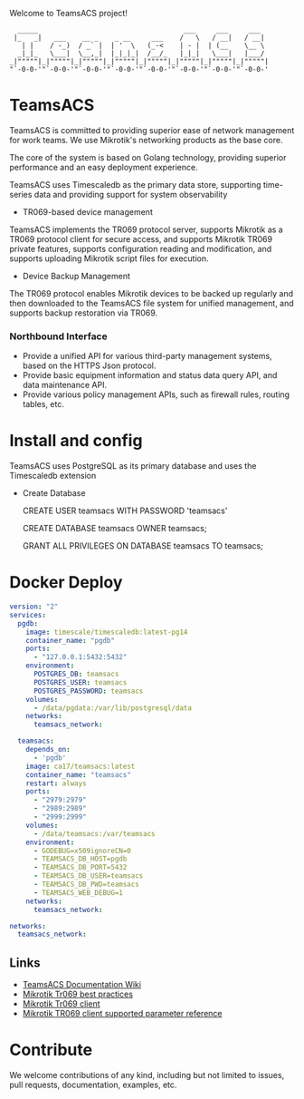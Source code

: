 Welcome to TeamsACS project!

      _____                                    ___     ___     ___   
     |_   _|   ___    __ _    _ __     ___    /   \   / __|   / __|  
       | |    / -_)  / _` |  | '  \   (_-<    | - |  | (__    \__ \  
      _|_|_   \___|  \__,_|  |_|_|_|  /__/_   |_|_|   \___|   |___/  
    _|"""""|_|"""""|_|"""""|_|"""""|_|"""""|_|"""""|_|"""""|_|"""""| 
    "`-0-0-'"`-0-0-'"`-0-0-'"`-0-0-'"`-0-0-'"`-0-0-'"`-0-0-'"`-0-0-' 

# TeamsACS

TeamsACS is committed to providing superior ease of network management for work teams. We use Mikrotik's networking products as the base core.

The core of the system is based on Golang technology, providing superior performance and an easy deployment experience.

TeamsACS uses Timescaledb as the primary data store, supporting time-series data and providing support for system observability

- TR069-based device management

TeamsACS implements the TR069 protocol server, supports Mikrotik as a TR069 protocol client for secure access, 
and supports Mikrotik TR069 private features, supports configuration reading and modification, 
and supports uploading Mikrotik script files for execution.

- Device Backup Management

The TR069 protocol enables Mikrotik devices to be backed up regularly and then downloaded to the TeamsACS file system for unified management, 
and supports backup restoration via TR069.


### Northbound Interface

- Provide a unified API for various third-party management systems, based on the HTTPS Json protocol.
- Provide basic equipment information and status data query API, and data maintenance API.
- Provide various policy management APIs, such as firewall rules, routing tables, etc.

# Install and config

TeamsACS uses PostgreSQL as its primary database and uses the Timescaledb extension

- Create Database

    CREATE USER teamsacs WITH PASSWORD 'teamsacs'
    
    CREATE DATABASE teamsacs OWNER teamsacs;
    
    GRANT ALL PRIVILEGES ON DATABASE teamsacs TO teamsacs;

# Docker Deploy

```yml
version: "2"
services:
  pgdb:
    image: timescale/timescaledb:latest-pg14
    container_name: "pgdb"
    ports:
      - "127.0.0.1:5432:5432"
    environment:
      POSTGRES_DB: teamsacs
      POSTGRES_USER: teamsacs
      POSTGRES_PASSWORD: teamsacs
    volumes:
      - /data/pgdata:/var/lib/postgresql/data
    networks:
      teamsacs_network:

  teamsacs:
    depends_on:
      - 'pgdb'
    image: ca17/teamsacs:latest
    container_name: "teamsacs"
    restart: always
    ports:
      - "2979:2979"
      - "2989:2989"
      - "2999:2999"
    volumes:
      - /data/teamsacs:/var/teamsacs
    environment:
      - GODEBUG=x509ignoreCN=0
      - TEAMSACS_DB_HOST=pgdb
      - TEAMSACS_DB_PORT=5432
      - TEAMSACS_DB_USER=teamsacs
      - TEAMSACS_DB_PWD=teamsacs
      - TEAMSACS_WEB_DEBUG=1
    networks:
      teamsacs_network:

networks:
  teamsacs_network:

```

## Links

- [TeamsACS Documentation Wiki](https://github.com/ca17/teamsacs/wiki)
- [Mikrotik Tr069 best practices](https://wiki.mikrotik.com/wiki/Tr069-best-practices)
- [Mikrotik Tr069 client](https://wiki.mikrotik.com/wiki/Manual:TR069-client)
- [Mikrotik TR069 client supported parameter reference](https://wiki.mikrotik.com/tr069ref/current.html)


# Contribute

We welcome contributions of any kind, including but not limited to issues, pull requests, documentation, examples, etc.

